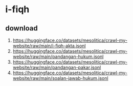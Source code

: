 # i-fiqh

## download

1. https://huggingface.co/datasets/mesolitica/crawl-my-website/raw/main/i-fiqh-akta.jsonl
2. https://huggingface.co/datasets/mesolitica/crawl-my-website/raw/main/pandangan-hukum.jsonl
3. https://huggingface.co/datasets/mesolitica/crawl-my-website/raw/main/pandangan-pakar.jsonl
4. https://huggingface.co/datasets/mesolitica/crawl-my-website/raw/main/soalan-jawab-hukum.jsonl